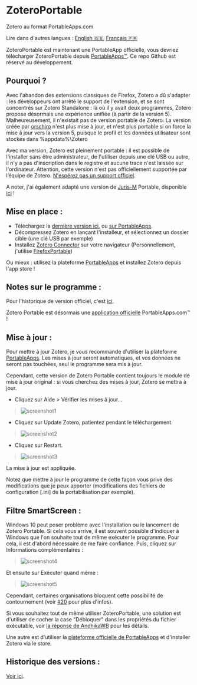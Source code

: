 # ZoteroPortable
Zotero au format PortableApps.com

Lire dans d'autres langues : [English 🇬🇧](README.md), [Français 🇫🇷](README.fr.md)  
  
ZoteroPortable est maintenant une PortableApp officielle, vous devriez télécharger ZoteroPortable depuis [PortableApps™](https://portableapps.com/apps/office/zotero-portable). Ce repo Github est réservé au développement.

## Pourquoi ?

Avec l'abandon des extensions classiques de Firefox, Zotero a dû s'adapter : les développeurs ont arrêté le support de l'extension, et se sont concentrés sur Zotero Standalone : là où il y avait deux programmes, Zotero propose désormais une expérience unifiée (à partir de la version 5).
Malheureusement, il n'existait pas de version portable de Zotero. La version créée par [orschiro](https://portableapps.com/node/36565) n'est plus mise à jour, et n'est plus portable si on force la mise à jour vers la version 5, puisque le profil et les données utilisateur sont stockés dans %appdata%\\Zotero

Avec ma version, Zotero est pleinement portable : il est possible de l'installer sans être administrateur, de l'utiliser depuis une clé USB ou autre, il n'y a pas d'inscription dans le registre et aucune trace n'est laissée sur l'ordinateur.
Attention, cette version n'est pas officiellement supportée par l’équipe de Zotero. [N'espérez pas un support officiel](https://forums.zotero.org/discussion/64050/5-0-portable-zotero).

A noter, j'ai également adapté une version de [Juris-M](https://juris-m.github.io/) Portable, disponible [ici](https://github.com/pedrom34/JurisMPortable) !

## Mise en place :

- Téléchargez la [dernière version ici](https://github.com/pedrom34/ZoteroPortable/releases), ou [sur PortableApps](https://portableapps.com/apps/office/zotero-portable).
- Décompressez Zotero en lançant l'installeur, et sélectionnez un dossier cible (une clé USB par exemple)
- Installez [Zotero Connector](https://www.zotero.org/download/) sur votre navigateur (Personnellement, j'utilise [FirefoxPortable](https://portableapps.com/apps/internet/firefox_portable/localization))

Ou mieux : utilisez la plateforme [PortableApps](https://portableapps.com/download) et installez Zotero depuis l'app store !

## Notes sur le programme :

Pour l'historique de version officiel, c'est [ici](https://www.zotero.org/support/changelog).

Zotero Portable est désormais une [application officielle](https://portableapps.com/news/2022-04-12--zotero-portable-6.0.4-released) PortableApps.com™ !

## Mise à jour :

Pour mettre à jour Zotero, je vous recommande d'utiliser la plateforme [PortableApps](https://portableapps.com/download). Les mises à jour seront automatiques, et vos données ne seront pas touchées, seul le programme sera mis à jour.

Cependant, cette version de Zotero Portable contient toujours le module de mise à jour original : si vous cherchez des mises à jour, Zotero se mettra à jour.

- Cliquez sur Aide > Vérifier les mises à jour...

> ![screenshot1](https://i.imgur.com/kjEaErP.png)

- Cliquez sur Update Zotero, patientez pendant le téléchargement.

> ![screenshot2](https://i.imgur.com/bih4XXl.png)

- Cliquez sur Restart.

> ![screenshot3](https://i.imgur.com/DBuC3vf.png)

La mise à jour est appliquée.

Notez que mettre à jour le programme de cette façon vous prive des modifications que je peux apporter (modifications des fichiers de configuration \[.ini\] de la portabilisation par exemple).

## Filtre SmartScreen :

Windows 10 peut poser problème avec l'installation ou le lancement de Zotero Portable. Si cela vous arrive, il est souvent possible d'indiquer à Windows que l'on souhaite tout de même exécuter le programme. Pour cela, il est d'abord nécessaire de me faire confiance. Puis, cliquez sur Informations complémentaires :

> ![screenshot4](https://i.imgur.com/CY8S5Hb.png)

Et ensuite sur Exécuter quand même :

> ![screenshot5](https://i.imgur.com/7kOC96A.png)

Cependant, certaines organisations bloquent cette possibilité de contournement (voir [#20](https://github.com/pedrom34/ZoteroPortable/issues/20) pour plus d'infos).

Si vous souhaitez tout de même utiliser ZoteroPortable, une solution est d'utiliser de cocher la case "Débloquer" dans les propriétés du fichier exécutable, voir [la réponse de AndhikaWB](https://github.com/pedrom34/ZoteroPortable/issues/20#issuecomment-854317929) pour les détails.

Une autre est d'utiliser la [plateforme officielle de PortableApps](https://portableapps.com/download) et d'installer Zotero via le store.
  
Historique des versions :
----
[Voir ici](changelog.fr.md).
